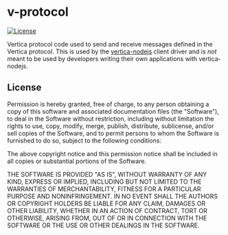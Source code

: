 # v-protocol

<!-- NPM package when published -->
<!-- NPM downloads when published -->
[![License](https://img.shields.io/github/license/vertica/vertica-nodejs)](https://opensource.org/licenses/MIT)

Vertica protocol code used to send and receive messages defined in the Vertica protocol.
This is used by the [vertica-nodejs](https://github.com/vertica/vertica-nodejs) client driver and is *not* meant to be
used by developers writing their own applications with vertica-nodejs.

## License

<!-- Original work Copyright (c) 2010-2020 Brian Carlson (brian.m.carlson@gmail.com) -->
<!-- Modified work Copyright (c) 2022 Micro Focus or one of its affiliates.  -->

Permission is hereby granted, free of charge, to any person obtaining a copy
of this software and associated documentation files (the "Software"), to deal
in the Software without restriction, including without limitation the rights
to use, copy, modify, merge, publish, distribute, sublicense, and/or sell
copies of the Software, and to permit persons to whom the Software is
furnished to do so, subject to the following conditions:

The above copyright notice and this permission notice shall be included in
all copies or substantial portions of the Software.

THE SOFTWARE IS PROVIDED "AS IS", WITHOUT WARRANTY OF ANY KIND, EXPRESS OR
IMPLIED, INCLUDING BUT NOT LIMITED TO THE WARRANTIES OF MERCHANTABILITY,
FITNESS FOR A PARTICULAR PURPOSE AND NONINFRINGEMENT. IN NO EVENT SHALL THE
AUTHORS OR COPYRIGHT HOLDERS BE LIABLE FOR ANY CLAIM, DAMAGES OR OTHER
LIABILITY, WHETHER IN AN ACTION OF CONTRACT, TORT OR OTHERWISE, ARISING FROM,
OUT OF OR IN CONNECTION WITH THE SOFTWARE OR THE USE OR OTHER DEALINGS IN
THE SOFTWARE.
